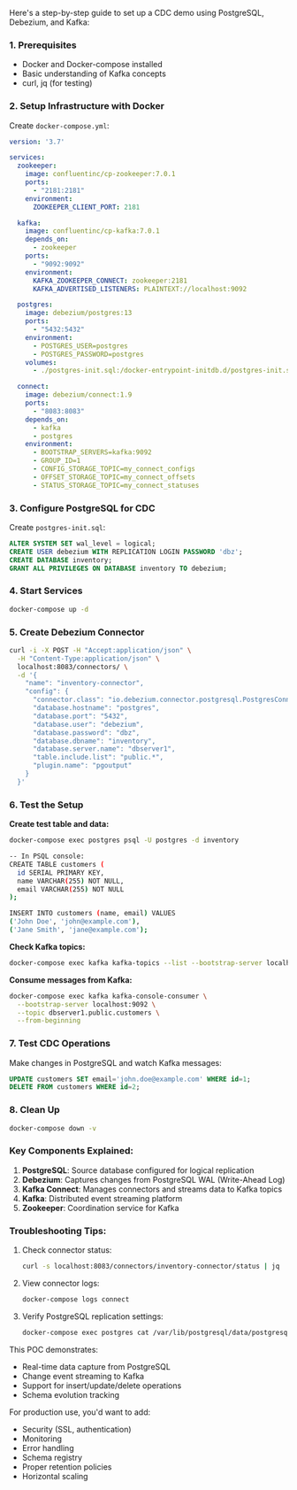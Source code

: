 Here's a step-by-step guide to set up a CDC demo using PostgreSQL, Debezium, and Kafka:

### 1. Prerequisites
- Docker and Docker-compose installed
- Basic understanding of Kafka concepts
- curl, jq (for testing)

### 2. Setup Infrastructure with Docker

Create `docker-compose.yml`:
```yaml
version: '3.7'

services:
  zookeeper:
    image: confluentinc/cp-zookeeper:7.0.1
    ports:
      - "2181:2181"
    environment:
      ZOOKEEPER_CLIENT_PORT: 2181

  kafka:
    image: confluentinc/cp-kafka:7.0.1
    depends_on:
      - zookeeper
    ports:
      - "9092:9092"
    environment:
      KAFKA_ZOOKEEPER_CONNECT: zookeeper:2181
      KAFKA_ADVERTISED_LISTENERS: PLAINTEXT://localhost:9092

  postgres:
    image: debezium/postgres:13
    ports:
      - "5432:5432"
    environment:
      - POSTGRES_USER=postgres
      - POSTGRES_PASSWORD=postgres
    volumes:
      - ./postgres-init.sql:/docker-entrypoint-initdb.d/postgres-init.sql

  connect:
    image: debezium/connect:1.9
    ports:
      - "8083:8083"
    depends_on:
      - kafka
      - postgres
    environment:
      - BOOTSTRAP_SERVERS=kafka:9092
      - GROUP_ID=1
      - CONFIG_STORAGE_TOPIC=my_connect_configs
      - OFFSET_STORAGE_TOPIC=my_connect_offsets
      - STATUS_STORAGE_TOPIC=my_connect_statuses
```

### 3. Configure PostgreSQL for CDC
Create `postgres-init.sql`:
```sql
ALTER SYSTEM SET wal_level = logical;
CREATE USER debezium WITH REPLICATION LOGIN PASSWORD 'dbz';
CREATE DATABASE inventory;
GRANT ALL PRIVILEGES ON DATABASE inventory TO debezium;
```

### 4. Start Services
```bash
docker-compose up -d
```

### 5. Create Debezium Connector
```bash
curl -i -X POST -H "Accept:application/json" \
  -H "Content-Type:application/json" \
  localhost:8083/connectors/ \
  -d '{
    "name": "inventory-connector",
    "config": {
      "connector.class": "io.debezium.connector.postgresql.PostgresConnector",
      "database.hostname": "postgres",
      "database.port": "5432",
      "database.user": "debezium",
      "database.password": "dbz",
      "database.dbname": "inventory",
      "database.server.name": "dbserver1",
      "table.include.list": "public.*",
      "plugin.name": "pgoutput"
    }
  }'
```

### 6. Test the Setup

**Create test table and data:**
```bash
docker-compose exec postgres psql -U postgres -d inventory

-- In PSQL console:
CREATE TABLE customers (
  id SERIAL PRIMARY KEY,
  name VARCHAR(255) NOT NULL,
  email VARCHAR(255) NOT NULL
);

INSERT INTO customers (name, email) VALUES
('John Doe', 'john@example.com'),
('Jane Smith', 'jane@example.com');
```

**Check Kafka topics:**
```bash
docker-compose exec kafka kafka-topics --list --bootstrap-server localhost:9092
```

**Consume messages from Kafka:**
```bash
docker-compose exec kafka kafka-console-consumer \
  --bootstrap-server localhost:9092 \
  --topic dbserver1.public.customers \
  --from-beginning
```

### 7. Test CDC Operations

Make changes in PostgreSQL and watch Kafka messages:
```sql
UPDATE customers SET email='john.doe@example.com' WHERE id=1;
DELETE FROM customers WHERE id=2;
```

### 8. Clean Up
```bash
docker-compose down -v
```

### Key Components Explained:
1. **PostgreSQL**: Source database configured for logical replication
2. **Debezium**: Captures changes from PostgreSQL WAL (Write-Ahead Log)
3. **Kafka Connect**: Manages connectors and streams data to Kafka topics
4. **Kafka**: Distributed event streaming platform
5. **Zookeeper**: Coordination service for Kafka

### Troubleshooting Tips:
1. Check connector status:
   ```bash
   curl -s localhost:8083/connectors/inventory-connector/status | jq
   ```
2. View connector logs:
   ```bash
   docker-compose logs connect
   ```
3. Verify PostgreSQL replication settings:
   ```bash
   docker-compose exec postgres cat /var/lib/postgresql/data/postgresql.conf | grep wal_level
   ```

This POC demonstrates:
- Real-time data capture from PostgreSQL
- Change event streaming to Kafka
- Support for insert/update/delete operations
- Schema evolution tracking

For production use, you'd want to add:
- Security (SSL, authentication)
- Monitoring
- Error handling
- Schema registry
- Proper retention policies
- Horizontal scaling
